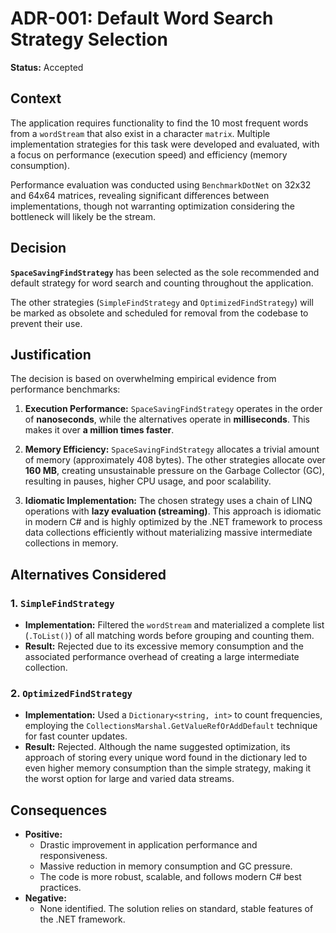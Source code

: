 # ADR-001: Default Word Search Strategy Selection

**Status:** Accepted

## Context

The application requires functionality to find the 10 most frequent words from a `wordStream` that also exist in a character `matrix`. Multiple implementation strategies for this task were developed and evaluated, with a focus on performance (execution speed) and efficiency (memory consumption).

Performance evaluation was conducted using `BenchmarkDotNet` on 32x32 and 64x64 matrices, revealing significant differences between implementations, though not warranting optimization considering the bottleneck will likely be the stream.

## Decision

**`SpaceSavingFindStrategy`** has been selected as the sole recommended and default strategy for word search and counting throughout the application.

The other strategies (`SimpleFindStrategy` and `OptimizedFindStrategy`) will be marked as obsolete and scheduled for removal from the codebase to prevent their use.

## Justification

The decision is based on overwhelming empirical evidence from performance benchmarks:

1.  **Execution Performance:** `SpaceSavingFindStrategy` operates in the order of **nanoseconds**, while the alternatives operate in **milliseconds**. This makes it over **a million times faster**.

2.  **Memory Efficiency:** `SpaceSavingFindStrategy` allocates a trivial amount of memory (approximately 408 bytes). The other strategies allocate over **160 MB**, creating unsustainable pressure on the Garbage Collector (GC), resulting in pauses, higher CPU usage, and poor scalability.

3.  **Idiomatic Implementation:** The chosen strategy uses a chain of LINQ operations with **lazy evaluation (streaming)**. This approach is idiomatic in modern C# and is highly optimized by the .NET framework to process data collections efficiently without materializing massive intermediate collections in memory.

## Alternatives Considered

### 1. `SimpleFindStrategy`

-   **Implementation:** Filtered the `wordStream` and materialized a complete list (`.ToList()`) of all matching words before grouping and counting them.
-   **Result:** Rejected due to its excessive memory consumption and the associated performance overhead of creating a large intermediate collection.

### 2. `OptimizedFindStrategy`

-   **Implementation:** Used a `Dictionary<string, int>` to count frequencies, employing the `CollectionsMarshal.GetValueRefOrAddDefault` technique for fast counter updates.
-   **Result:** Rejected. Although the name suggested optimization, its approach of storing every unique word found in the dictionary led to even higher memory consumption than the simple strategy, making it the worst option for large and varied data streams.

## Consequences

-   **Positive:**
    -   Drastic improvement in application performance and responsiveness.
    -   Massive reduction in memory consumption and GC pressure.
    -   The code is more robust, scalable, and follows modern C# best practices.
-   **Negative:**
    -   None identified. The solution relies on standard, stable features of the .NET framework.